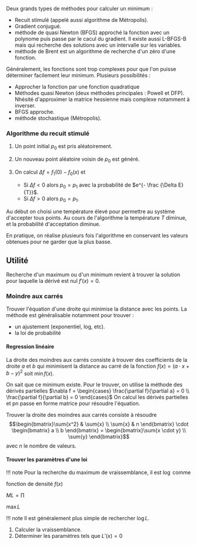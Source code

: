 Deux grands types de méthodes pour calculer un minimum :

* Recuit stimulé (appelé aussi algorithme de Métropolis). 
* Gradient conjugué.
* méthode de quasi Newton (BFGS) approché la fonction avec un polynome puis passe par le cacul du gradient. Il existe aussi L-BFGS-B mais qui recherche des solutions avec un intervalle sur les variables.
* méthode de Brent est un algorithme de recherche d'un zéro d'une fonction.

Généralement, les fonctions sont trop complexes pour que l'on puisse déterminer facilement leur minimum. Plusieurs possibilités :

* Approcher la fonction par une fonction quadratique
* Méthodes quasi Newton (deux méthodes principales : Powell et DFP). Nhésité d'approximer la matrice hessienne mais complexe notamment à inverser.
* BFGS approche.
* méthode stochastique (Métropolis).

### Algorithme du recuit stimulé

1. Un point initial $p_0$ est pris aléatoirement.
2. Un nouveau point aléatoire voisin de $p_0$ est généré.   
2. On calcul $\Delta f = f_1(0) - f_0(x)$ et 

    * Si $\Delta f \lt 0$ alors $p_0 = p_1$ avec la probabilité de $e^{- \frac {\Delta E}{T}}$.
    * Si $\Delta f \gt 0$ alors $p_0 = p_1$.

Au début on choisi une température élevé pour permettre au système d'accepter tous points. Au cours de l'algorithme la température $T$ diminue, et la probabilité d'acceptation diminue.

En pratique, on réalise plusieurs fois l'algorithme en conservant les valeurs obtenues pour ne garder que la plus basse.

## Utilité

Recherche d'un maximum ou d'un minimum revient à trouver la solution pour laquelle la dérivé est nul $f'(x) = 0$.

### Moindre aux carrés

Trouver l'équation d'une droite qui minimise la distance avec les points. La méthode est généralisable notamment pour trouver :

* un ajustement (exponentiel, log, etc).
* la loi de probabilité

#### Regression linéaire

La droite des moindres aux carrés consiste à trouver des coefficients de la droite $a$ et $b$ qui minimisent la distance au carré de la fonction $f(x) = (a \cdot x + b - y)^2$ soit $\min f(x)$.

On sait que ce minimum existe. Pour le trouver, on utilise la méthode des dérivés partielles
$\nabla f = \begin{cases} \frac{\partial f}{\partial a}  = 0 \\ \frac{\partial f}{\partial b}  = 0 \end{cases}$ On calcul les dérivés partielles et pn passe en forme matrice pour résoudre l'équation.

Trouver la droite des moindres aux carrés consiste à résoudre
$$\begin{bmatrix}\sum{x^2} & \sum{x} \\ \sum{x} & n \end{bmatrix}
\cdot \begin{bmatrix} a \\ b \end{bmatrix}
= \begin{bmatrix}\sum{x \cdot y} \\ \sum{y} \end{bmatrix}$$
avec $n$ le nombre de valeurs.

#### Trouver les paramètres d'une loi

!!! note
    Pour la recherche du maximum de vraissemblance, il est $\log$ comme

fonction de densité $f(x)$

$ML = \prod{}$

$\max L$

!!! note 
    Il est généralement plus simple de rechercher $\log L$.

1. Calculer la vraissemblance.
2. Déterminer les paramètres tels que $L'(x) = 0$